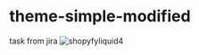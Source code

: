 # theme-simple-modified
task from jira
![shopyfyliquid4](https://user-images.githubusercontent.com/16978473/138596835-164d33af-b6a4-4ab1-bff0-d44d5f9aaa05.png)
